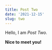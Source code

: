 ```yaml
---
title: Post Two
date: '2021-12-15'
slug: two
---
```


Hello, I am _Post Two._

**Nice to meet you!**

